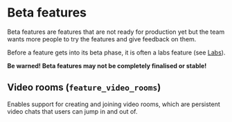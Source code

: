 # Beta features

Beta features are features that are not ready for production yet but the team
wants more people to try the features and give feedback on them.

Before a feature gets into its beta phase, it is often a labs feature (see
[Labs](https://github.com/element-hq/element-web/blob/develop/docs/labs.md)).

**Be warned! Beta features may not be completely finalised or stable!**

## Video rooms (`feature_video_rooms`)

Enables support for creating and joining video rooms, which are persistent video
chats that users can jump in and out of.
